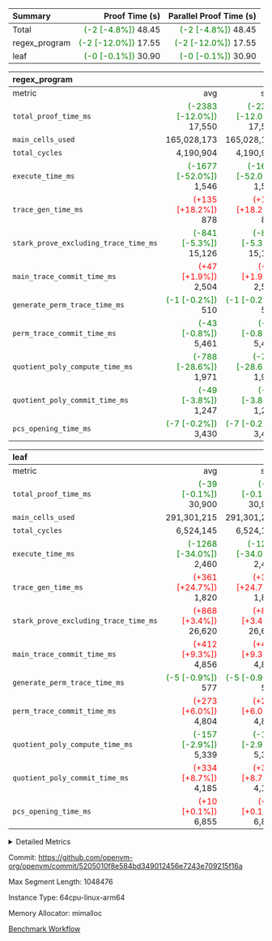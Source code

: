 | Summary | Proof Time (s) | Parallel Proof Time (s) |
|:---|---:|---:|
| Total | <span style='color: green'>(-2 [-4.8%])</span> 48.45 | <span style='color: green'>(-2 [-4.8%])</span> 48.45 |
| regex_program | <span style='color: green'>(-2 [-12.0%])</span> 17.55 | <span style='color: green'>(-2 [-12.0%])</span> 17.55 |
| leaf | <span style='color: green'>(-0 [-0.1%])</span> 30.90 | <span style='color: green'>(-0 [-0.1%])</span> 30.90 |


| regex_program |||||
|:---|---:|---:|---:|---:|
|metric|avg|sum|max|min|
| `total_proof_time_ms ` | <span style='color: green'>(-2383 [-12.0%])</span> 17,550 | <span style='color: green'>(-2383 [-12.0%])</span> 17,550 | <span style='color: green'>(-2383 [-12.0%])</span> 17,550 | <span style='color: green'>(-2383 [-12.0%])</span> 17,550 |
| `main_cells_used     ` |  165,028,173 |  165,028,173 |  165,028,173 |  165,028,173 |
| `total_cycles        ` |  4,190,904 |  4,190,904 |  4,190,904 |  4,190,904 |
| `execute_time_ms     ` | <span style='color: green'>(-1677 [-52.0%])</span> 1,546 | <span style='color: green'>(-1677 [-52.0%])</span> 1,546 | <span style='color: green'>(-1677 [-52.0%])</span> 1,546 | <span style='color: green'>(-1677 [-52.0%])</span> 1,546 |
| `trace_gen_time_ms   ` | <span style='color: red'>(+135 [+18.2%])</span> 878 | <span style='color: red'>(+135 [+18.2%])</span> 878 | <span style='color: red'>(+135 [+18.2%])</span> 878 | <span style='color: red'>(+135 [+18.2%])</span> 878 |
| `stark_prove_excluding_trace_time_ms` | <span style='color: green'>(-841 [-5.3%])</span> 15,126 | <span style='color: green'>(-841 [-5.3%])</span> 15,126 | <span style='color: green'>(-841 [-5.3%])</span> 15,126 | <span style='color: green'>(-841 [-5.3%])</span> 15,126 |
| `main_trace_commit_time_ms` | <span style='color: red'>(+47 [+1.9%])</span> 2,504 | <span style='color: red'>(+47 [+1.9%])</span> 2,504 | <span style='color: red'>(+47 [+1.9%])</span> 2,504 | <span style='color: red'>(+47 [+1.9%])</span> 2,504 |
| `generate_perm_trace_time_ms` | <span style='color: green'>(-1 [-0.2%])</span> 510 | <span style='color: green'>(-1 [-0.2%])</span> 510 | <span style='color: green'>(-1 [-0.2%])</span> 510 | <span style='color: green'>(-1 [-0.2%])</span> 510 |
| `perm_trace_commit_time_ms` | <span style='color: green'>(-43 [-0.8%])</span> 5,461 | <span style='color: green'>(-43 [-0.8%])</span> 5,461 | <span style='color: green'>(-43 [-0.8%])</span> 5,461 | <span style='color: green'>(-43 [-0.8%])</span> 5,461 |
| `quotient_poly_compute_time_ms` | <span style='color: green'>(-788 [-28.6%])</span> 1,971 | <span style='color: green'>(-788 [-28.6%])</span> 1,971 | <span style='color: green'>(-788 [-28.6%])</span> 1,971 | <span style='color: green'>(-788 [-28.6%])</span> 1,971 |
| `quotient_poly_commit_time_ms` | <span style='color: green'>(-49 [-3.8%])</span> 1,247 | <span style='color: green'>(-49 [-3.8%])</span> 1,247 | <span style='color: green'>(-49 [-3.8%])</span> 1,247 | <span style='color: green'>(-49 [-3.8%])</span> 1,247 |
| `pcs_opening_time_ms ` | <span style='color: green'>(-7 [-0.2%])</span> 3,430 | <span style='color: green'>(-7 [-0.2%])</span> 3,430 | <span style='color: green'>(-7 [-0.2%])</span> 3,430 | <span style='color: green'>(-7 [-0.2%])</span> 3,430 |

| leaf |||||
|:---|---:|---:|---:|---:|
|metric|avg|sum|max|min|
| `total_proof_time_ms ` | <span style='color: green'>(-39 [-0.1%])</span> 30,900 | <span style='color: green'>(-39 [-0.1%])</span> 30,900 | <span style='color: green'>(-39 [-0.1%])</span> 30,900 | <span style='color: green'>(-39 [-0.1%])</span> 30,900 |
| `main_cells_used     ` |  291,301,215 |  291,301,215 |  291,301,215 |  291,301,215 |
| `total_cycles        ` |  6,524,145 |  6,524,145 |  6,524,145 |  6,524,145 |
| `execute_time_ms     ` | <span style='color: green'>(-1268 [-34.0%])</span> 2,460 | <span style='color: green'>(-1268 [-34.0%])</span> 2,460 | <span style='color: green'>(-1268 [-34.0%])</span> 2,460 | <span style='color: green'>(-1268 [-34.0%])</span> 2,460 |
| `trace_gen_time_ms   ` | <span style='color: red'>(+361 [+24.7%])</span> 1,820 | <span style='color: red'>(+361 [+24.7%])</span> 1,820 | <span style='color: red'>(+361 [+24.7%])</span> 1,820 | <span style='color: red'>(+361 [+24.7%])</span> 1,820 |
| `stark_prove_excluding_trace_time_ms` | <span style='color: red'>(+868 [+3.4%])</span> 26,620 | <span style='color: red'>(+868 [+3.4%])</span> 26,620 | <span style='color: red'>(+868 [+3.4%])</span> 26,620 | <span style='color: red'>(+868 [+3.4%])</span> 26,620 |
| `main_trace_commit_time_ms` | <span style='color: red'>(+412 [+9.3%])</span> 4,856 | <span style='color: red'>(+412 [+9.3%])</span> 4,856 | <span style='color: red'>(+412 [+9.3%])</span> 4,856 | <span style='color: red'>(+412 [+9.3%])</span> 4,856 |
| `generate_perm_trace_time_ms` | <span style='color: green'>(-5 [-0.9%])</span> 577 | <span style='color: green'>(-5 [-0.9%])</span> 577 | <span style='color: green'>(-5 [-0.9%])</span> 577 | <span style='color: green'>(-5 [-0.9%])</span> 577 |
| `perm_trace_commit_time_ms` | <span style='color: red'>(+273 [+6.0%])</span> 4,804 | <span style='color: red'>(+273 [+6.0%])</span> 4,804 | <span style='color: red'>(+273 [+6.0%])</span> 4,804 | <span style='color: red'>(+273 [+6.0%])</span> 4,804 |
| `quotient_poly_compute_time_ms` | <span style='color: green'>(-157 [-2.9%])</span> 5,339 | <span style='color: green'>(-157 [-2.9%])</span> 5,339 | <span style='color: green'>(-157 [-2.9%])</span> 5,339 | <span style='color: green'>(-157 [-2.9%])</span> 5,339 |
| `quotient_poly_commit_time_ms` | <span style='color: red'>(+334 [+8.7%])</span> 4,185 | <span style='color: red'>(+334 [+8.7%])</span> 4,185 | <span style='color: red'>(+334 [+8.7%])</span> 4,185 | <span style='color: red'>(+334 [+8.7%])</span> 4,185 |
| `pcs_opening_time_ms ` | <span style='color: red'>(+10 [+0.1%])</span> 6,855 | <span style='color: red'>(+10 [+0.1%])</span> 6,855 | <span style='color: red'>(+10 [+0.1%])</span> 6,855 | <span style='color: red'>(+10 [+0.1%])</span> 6,855 |



<details>
<summary>Detailed Metrics</summary>

| group | num_segments | keygen_time_ms | commit_exe_time_ms |
| --- | --- | --- | --- |
| regex_program | 1 | 718 | 45 | 

| group | air_name | quotient_deg | interactions | constraints |
| --- | --- | --- | --- | --- |
| leaf | AccessAdapterAir<2> | 4 | 5 | 12 | 
| leaf | AccessAdapterAir<4> | 4 | 5 | 12 | 
| leaf | AccessAdapterAir<8> | 4 | 5 | 12 | 
| leaf | FriReducedOpeningAir | 4 | 35 | 59 | 
| leaf | NativePoseidon2Air<BabyBearParameters>, 1> | 4 | 31 | 302 | 
| leaf | PhantomAir | 4 | 3 | 4 | 
| leaf | ProgramAir | 1 | 1 | 4 | 
| leaf | VariableRangeCheckerAir | 1 | 1 | 4 | 
| leaf | VmAirWrapper<BranchNativeAdapterAir, BranchEqualCoreAir<1> | 2 | 11 | 23 | 
| leaf | VmAirWrapper<JalNativeAdapterAir, JalCoreAir> | 4 | 7 | 6 | 
| leaf | VmAirWrapper<NativeAdapterAir<2, 0>, PublicValuesCoreAir> | 4 | 11 | 23 | 
| leaf | VmAirWrapper<NativeAdapterAir<2, 1>, FieldArithmeticCoreAir> | 4 | 15 | 23 | 
| leaf | VmAirWrapper<NativeLoadStoreAdapterAir<1>, NativeLoadStoreCoreAir<1> | 4 | 19 | 31 | 
| leaf | VmAirWrapper<NativeVectorizedAdapterAir<4>, FieldExtensionCoreAir> | 4 | 15 | 23 | 
| leaf | VmConnectorAir | 4 | 3 | 8 | 
| leaf | VolatileBoundaryAir | 4 | 4 | 16 | 
| regex_program | AccessAdapterAir<16> | 2 | 5 | 14 | 
| regex_program | AccessAdapterAir<2> | 2 | 5 | 14 | 
| regex_program | AccessAdapterAir<32> | 2 | 5 | 14 | 
| regex_program | AccessAdapterAir<4> | 2 | 5 | 14 | 
| regex_program | AccessAdapterAir<64> | 2 | 5 | 14 | 
| regex_program | AccessAdapterAir<8> | 2 | 5 | 14 | 
| regex_program | BitwiseOperationLookupAir<8> | 2 | 2 | 4 | 
| regex_program | KeccakVmAir | 2 | 321 | 4,571 | 
| regex_program | MemoryMerkleAir<8> | 2 | 4 | 40 | 
| regex_program | PersistentBoundaryAir<8> | 2 | 3 | 6 | 
| regex_program | PhantomAir | 2 | 3 | 5 | 
| regex_program | Poseidon2PeripheryAir<BabyBearParameters>, 1> | 2 | 1 | 286 | 
| regex_program | ProgramAir | 1 | 1 | 4 | 
| regex_program | RangeTupleCheckerAir<2> | 1 | 1 | 4 | 
| regex_program | VariableRangeCheckerAir | 1 | 1 | 4 | 
| regex_program | VmAirWrapper<Rv32BaseAluAdapterAir, BaseAluCoreAir<4, 8> | 2 | 19 | 43 | 
| regex_program | VmAirWrapper<Rv32BaseAluAdapterAir, LessThanCoreAir<4, 8> | 2 | 17 | 39 | 
| regex_program | VmAirWrapper<Rv32BaseAluAdapterAir, ShiftCoreAir<4, 8> | 2 | 23 | 90 | 
| regex_program | VmAirWrapper<Rv32BranchAdapterAir, BranchEqualCoreAir<4> | 2 | 11 | 25 | 
| regex_program | VmAirWrapper<Rv32BranchAdapterAir, BranchLessThanCoreAir<4, 8> | 2 | 13 | 41 | 
| regex_program | VmAirWrapper<Rv32CondRdWriteAdapterAir, Rv32JalLuiCoreAir> | 2 | 10 | 22 | 
| regex_program | VmAirWrapper<Rv32HintStoreAdapterAir, Rv32HintStoreCoreAir> | 2 | 15 | 17 | 
| regex_program | VmAirWrapper<Rv32JalrAdapterAir, Rv32JalrCoreAir> | 2 | 16 | 20 | 
| regex_program | VmAirWrapper<Rv32LoadStoreAdapterAir, LoadSignExtendCoreAir<4, 8> | 2 | 18 | 33 | 
| regex_program | VmAirWrapper<Rv32LoadStoreAdapterAir, LoadStoreCoreAir<4> | 2 | 17 | 38 | 
| regex_program | VmAirWrapper<Rv32MultAdapterAir, DivRemCoreAir<4, 8> | 2 | 25 | 88 | 
| regex_program | VmAirWrapper<Rv32MultAdapterAir, MulHCoreAir<4, 8> | 2 | 24 | 38 | 
| regex_program | VmAirWrapper<Rv32MultAdapterAir, MultiplicationCoreAir<4, 8> | 2 | 19 | 26 | 
| regex_program | VmAirWrapper<Rv32RdWriteAdapterAir, Rv32AuipcCoreAir> | 2 | 11 | 15 | 
| regex_program | VmConnectorAir | 2 | 3 | 9 | 

| group | air_name | idx | rows | prep_cols | perm_cols | main_cols | cells |
| --- | --- | --- | --- | --- | --- | --- | --- |
| leaf | AccessAdapterAir<2> | 0 | 2,097,152 |  | 16 | 11 | 56,623,104 | 
| leaf | AccessAdapterAir<4> | 0 | 1,048,576 |  | 16 | 13 | 30,408,704 | 
| leaf | AccessAdapterAir<8> | 0 | 131,072 |  | 16 | 17 | 4,325,376 | 
| leaf | FriReducedOpeningAir | 0 | 1,048,576 |  | 76 | 64 | 146,800,640 | 
| leaf | NativePoseidon2Air<BabyBearParameters>, 1> | 0 | 65,536 |  | 36 | 348 | 25,165,824 | 
| leaf | PhantomAir | 0 | 32,768 |  | 8 | 6 | 458,752 | 
| leaf | ProgramAir | 0 | 524,288 |  | 8 | 10 | 9,437,184 | 
| leaf | VariableRangeCheckerAir | 0 | 262,144 | 2 | 8 | 1 | 2,359,296 | 
| leaf | VmAirWrapper<BranchNativeAdapterAir, BranchEqualCoreAir<1> | 0 | 2,097,152 |  | 28 | 23 | 106,954,752 | 
| leaf | VmAirWrapper<JalNativeAdapterAir, JalCoreAir> | 0 | 131,072 |  | 12 | 10 | 2,883,584 | 
| leaf | VmAirWrapper<NativeAdapterAir<2, 0>, PublicValuesCoreAir> | 0 | 64 |  | 16 | 23 | 2,496 | 
| leaf | VmAirWrapper<NativeAdapterAir<2, 1>, FieldArithmeticCoreAir> | 0 | 4,194,304 |  | 20 | 30 | 209,715,200 | 
| leaf | VmAirWrapper<NativeLoadStoreAdapterAir<1>, NativeLoadStoreCoreAir<1> | 0 | 2,097,152 |  | 24 | 41 | 136,314,880 | 
| leaf | VmAirWrapper<NativeVectorizedAdapterAir<4>, FieldExtensionCoreAir> | 0 | 131,072 |  | 20 | 40 | 7,864,320 | 
| leaf | VmConnectorAir | 0 | 2 | 1 | 8 | 4 | 24 | 
| leaf | VolatileBoundaryAir | 0 | 1,048,576 |  | 8 | 11 | 19,922,944 | 

| group | air_name | segment | rows | prep_cols | perm_cols | main_cols | cells |
| --- | --- | --- | --- | --- | --- | --- | --- |
| regex_program | AccessAdapterAir<2> | 0 | 64 |  | 24 | 11 | 2,240 | 
| regex_program | AccessAdapterAir<4> | 0 | 32 |  | 24 | 13 | 1,184 | 
| regex_program | AccessAdapterAir<8> | 0 | 131,072 |  | 24 | 17 | 5,373,952 | 
| regex_program | BitwiseOperationLookupAir<8> | 0 | 65,536 | 3 | 8 | 2 | 655,360 | 
| regex_program | KeccakVmAir | 0 | 32 |  | 1,288 | 3,164 | 142,464 | 
| regex_program | MemoryMerkleAir<8> | 0 | 131,072 |  | 20 | 32 | 6,815,744 | 
| regex_program | PersistentBoundaryAir<8> | 0 | 131,072 |  | 12 | 20 | 4,194,304 | 
| regex_program | PhantomAir | 0 | 512 |  | 12 | 6 | 9,216 | 
| regex_program | Poseidon2PeripheryAir<BabyBearParameters>, 1> | 0 | 16,384 |  | 8 | 300 | 5,046,272 | 
| regex_program | ProgramAir | 0 | 131,072 |  | 8 | 10 | 2,359,296 | 
| regex_program | RangeTupleCheckerAir<2> | 0 | 524,288 | 2 | 8 | 1 | 4,718,592 | 
| regex_program | VariableRangeCheckerAir | 0 | 262,144 | 2 | 8 | 1 | 2,359,296 | 
| regex_program | VmAirWrapper<Rv32BaseAluAdapterAir, BaseAluCoreAir<4, 8> | 0 | 2,097,152 |  | 80 | 36 | 243,269,632 | 
| regex_program | VmAirWrapper<Rv32BaseAluAdapterAir, LessThanCoreAir<4, 8> | 0 | 65,536 |  | 40 | 37 | 5,046,272 | 
| regex_program | VmAirWrapper<Rv32BaseAluAdapterAir, ShiftCoreAir<4, 8> | 0 | 262,144 |  | 52 | 53 | 27,525,120 | 
| regex_program | VmAirWrapper<Rv32BranchAdapterAir, BranchEqualCoreAir<4> | 0 | 524,288 |  | 48 | 26 | 38,797,312 | 
| regex_program | VmAirWrapper<Rv32BranchAdapterAir, BranchLessThanCoreAir<4, 8> | 0 | 262,144 |  | 56 | 32 | 23,068,672 | 
| regex_program | VmAirWrapper<Rv32CondRdWriteAdapterAir, Rv32JalLuiCoreAir> | 0 | 131,072 |  | 44 | 18 | 8,126,464 | 
| regex_program | VmAirWrapper<Rv32HintStoreAdapterAir, Rv32HintStoreCoreAir> | 0 | 16,384 |  | 36 | 26 | 1,015,808 | 
| regex_program | VmAirWrapper<Rv32JalrAdapterAir, Rv32JalrCoreAir> | 0 | 131,072 |  | 36 | 28 | 8,388,608 | 
| regex_program | VmAirWrapper<Rv32LoadStoreAdapterAir, LoadSignExtendCoreAir<4, 8> | 0 | 1,024 |  | 76 | 35 | 113,664 | 
| regex_program | VmAirWrapper<Rv32LoadStoreAdapterAir, LoadStoreCoreAir<4> | 0 | 2,097,152 |  | 72 | 40 | 234,881,024 | 
| regex_program | VmAirWrapper<Rv32MultAdapterAir, DivRemCoreAir<4, 8> | 0 | 128 |  | 104 | 57 | 20,608 | 
| regex_program | VmAirWrapper<Rv32MultAdapterAir, MulHCoreAir<4, 8> | 0 | 256 |  | 100 | 39 | 35,584 | 
| regex_program | VmAirWrapper<Rv32MultAdapterAir, MultiplicationCoreAir<4, 8> | 0 | 65,536 |  | 80 | 31 | 7,274,496 | 
| regex_program | VmAirWrapper<Rv32RdWriteAdapterAir, Rv32AuipcCoreAir> | 0 | 65,536 |  | 28 | 21 | 3,211,264 | 
| regex_program | VmConnectorAir | 0 | 2 | 1 | 12 | 4 | 32 | 

| group | idx | trace_gen_time_ms | total_proof_time_ms | total_cycles | total_cells | stark_prove_excluding_trace_time_ms | quotient_poly_compute_time_ms | quotient_poly_commit_time_ms | perm_trace_commit_time_ms | pcs_opening_time_ms | main_trace_commit_time_ms | main_cells_used | generate_perm_trace_time_ms | execute_time_ms |
| --- | --- | --- | --- | --- | --- | --- | --- | --- | --- | --- | --- | --- | --- | --- |
| leaf | 0 | 1,820 | 30,900 | 6,524,145 | 759,237,080 | 26,620 | 5,339 | 4,185 | 4,804 | 6,855 | 4,856 | 291,301,215 | 577 | 2,460 | 

| group | segment | trace_gen_time_ms | total_proof_time_ms | total_cycles | total_cells | stark_prove_excluding_trace_time_ms | quotient_poly_compute_time_ms | quotient_poly_commit_time_ms | perm_trace_commit_time_ms | pcs_opening_time_ms | main_trace_commit_time_ms | main_cells_used | generate_perm_trace_time_ms | execute_time_ms |
| --- | --- | --- | --- | --- | --- | --- | --- | --- | --- | --- | --- | --- | --- | --- |
| regex_program | 0 | 878 | 17,550 | 4,190,904 | 632,452,480 | 15,126 | 1,971 | 1,247 | 5,461 | 3,430 | 2,504 | 165,028,173 | 510 | 1,546 | 

</details>


Commit: https://github.com/openvm-org/openvm/commit/5205010f8e584bd349012456e7243e709215f16a

Max Segment Length: 1048476

Instance Type: 64cpu-linux-arm64

Memory Allocator: mimalloc

[Benchmark Workflow](https://github.com/openvm-org/openvm/actions/runs/12636856092)
